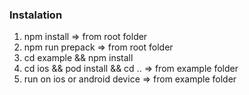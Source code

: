 ### Instalation
1. npm install  => from root folder
2. npm run prepack => from root folder
3. cd example && npm install
4. cd ios && pod install && cd .. => from example folder
5. run on ios or android device => from example folder
